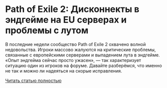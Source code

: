 # Path of Exile 2: Дисконнекты в эндгейме на EU серверах и проблемы с лутом



В последние недели сообщество Path of Exile 2 охвачено волной недовольства. Игроки массово жалуются на критические проблемы, связанные с европейскими серверами и выпадением лута в эндгейме. «Опыт эндгейма сейчас просто ужасен», — так характеризует ситуацию один из игроков на форуме. Давайте разберёмся, что именно не так и можно ли надеяться на скорые исправления.

[Читать статью полностью](https://xyberbara.com/gaming/path-of-exile-2-eu/)
